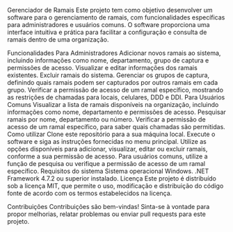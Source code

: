 Gerenciador de Ramais
Este projeto tem como objetivo desenvolver um software para o gerenciamento de ramais, com funcionalidades específicas para administradores e usuários comuns. O software proporciona uma interface intuitiva e prática para facilitar a configuração e consulta de ramais dentro de uma organização.

Funcionalidades
Para Administradores
Adicionar novos ramais ao sistema, incluindo informações como nome, departamento, grupo de captura e permissões de acesso.
Visualizar e editar informações dos ramais existentes.
Excluir ramais do sistema.
Gerenciar os grupos de captura, definindo quais ramais podem ser capturados por outros ramais em cada grupo.
Verificar a permissão de acesso de um ramal específico, mostrando as restrições de chamadas para locais, celulares, DDD e DDI.
Para Usuários Comuns
Visualizar a lista de ramais disponíveis na organização, incluindo informações como nome, departamento e permissões de acesso.
Pesquisar ramais por nome, departamento ou número.
Verificar a permissão de acesso de um ramal específico, para saber quais chamadas são permitidas.
Como utilizar
Clone este repositório para a sua máquina local.
Execute o software e siga as instruções fornecidas no menu principal.
Utilize as opções disponíveis para adicionar, visualizar, editar ou excluir ramais, conforme a sua permissão de acesso.
Para usuários comuns, utilize a função de pesquisa ou verifique a permissão de acesso de um ramal específico.
Requisitos do sistema
Sistema operacional Windows.
.NET Framework 4.7.2 ou superior instalado.
Licença
Este projeto é distribuído sob a licença MIT, que permite o uso, modificação e distribuição do código fonte de acordo com os termos estabelecidos na licença.

Contribuições
Contribuições são bem-vindas! Sinta-se à vontade para propor melhorias, relatar problemas ou enviar pull requests para este projeto.
